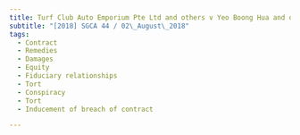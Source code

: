 ```yaml
---
title: Turf Club Auto Emporium Pte Ltd and others v Yeo Boong Hua and others and another appeal 
subtitle: "[2018] SGCA 44 / 02\_August\_2018"
tags:
  - Contract
  - Remedies
  - Damages
  - Equity
  - Fiduciary relationships
  - Tort
  - Conspiracy
  - Tort
  - Inducement of breach of contract

---
```



